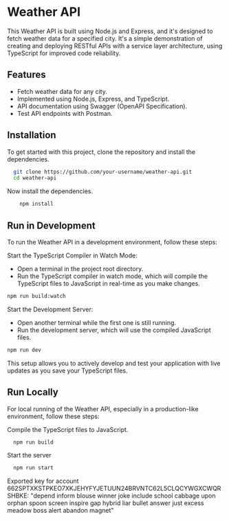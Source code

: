 # Weather API

This Weather API is built using Node.js and Express, and it's designed to fetch weather data for a specified city. It's a simple demonstration of creating and deploying RESTful APIs with a service layer architecture, using TypeScript for improved code reliability.

## Features

- Fetch weather data for any city.
- Implemented using Node.js, Express, and TypeScript.
- API documentation using Swagger (OpenAPI Specification).
- Test API endpoints with Postman.

## Installation

To get started with this project, clone the repository and install the dependencies.

```bash
  git clone https://github.com/your-username/weather-api.git
  cd weather-api
```

Now install the dependencies.

```bash
    npm install
```

## Run in Development

To run the Weather API in a development environment, follow these steps:

Start the TypeScript Compiler in Watch Mode:

- Open a terminal in the project root directory.
- Run the TypeScript compiler in watch mode, which will compile the TypeScript files to JavaScript in real-time as you make changes.

```bash
npm run build:watch
```

Start the Development Server:

- Open another terminal while the first one is still running.
- Run the development server, which will use the compiled JavaScript files.

```bash
npm run dev
```

This setup allows you to actively develop and test your application with live updates as you save your TypeScript files.

## Run Locally

For local running of the Weather API, especially in a production-like environment, follow these steps:

Compile the TypeScript files to JavaScript.

```bash
  npm run build

```

Start the server

```bash
  npm run start
```
Exported key for account 662SPTXKSTPKEO7XKJEHYFYJETUUN24BRVNTC62L5CLQCYWGXCWQRSHBKE: "depend inform blouse winner joke include school cabbage upon orphan spoon screen inspire gap hybrid liar bullet answer just excess meadow boss alert abandon magnet"